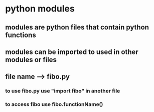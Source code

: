 # python modules
## modules are python files that contain python functions 
## modules can be imported to used in other modules or files

## file name --> fibo.py
### to use fibo.py use "import fibo" in another file
### to access fibo use fibo.functionName()